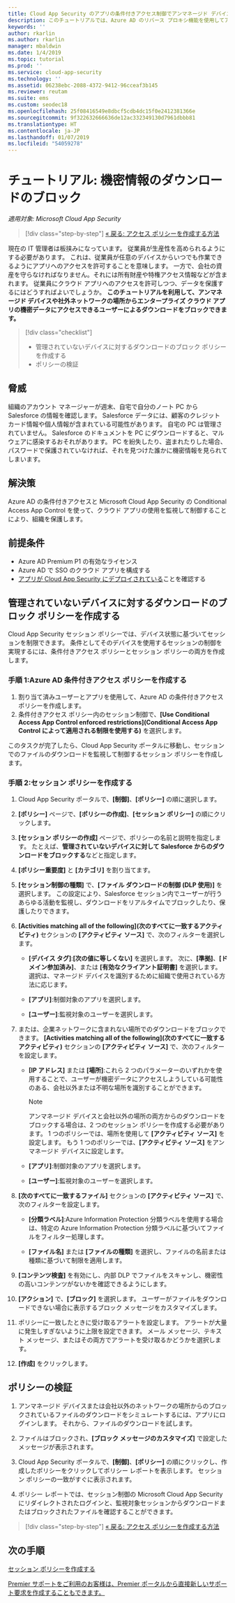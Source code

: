 ```yaml
---
title: Cloud App Security のアプリの条件付きアクセス制御でアンマネージド デバイスによるダウンロードをブロックする
description: このチュートリアルでは、Azure AD のリバース プロキシ機能を使用してアンマネージド デバイスによる機密データのダウンロードから組織を守るためのシナリオについて説明します。
keywords: ''
author: rkarlin
ms.author: rkarlin
manager: mbaldwin
ms.date: 1/4/2019
ms.topic: tutorial
ms.prod: ''
ms.service: cloud-app-security
ms.technology: ''
ms.assetid: 06238ebc-2088-4372-9412-96cceaf3b145
ms.reviewer: reutam
ms.suite: ems
ms.custom: seodec18
ms.openlocfilehash: 25f08416549e8dbcf5cdb4dc15f0e2412381366e
ms.sourcegitcommit: 9f322632666636de12ac332349130d7961dbbb81
ms.translationtype: HT
ms.contentlocale: ja-JP
ms.lasthandoff: 01/07/2019
ms.locfileid: "54059278"
---
```

# <a name="tutorial-block-download-of-sensitive-information"></a>チュートリアル: 機密情報のダウンロードのブロック 

*適用対象: Microsoft Cloud App Security*

>[!div class="step-by-step"]
[« 戻る: アクセス ポリシーを作成する方法](access-policy-aad.md)

現在の IT 管理者は板挟みになっています。 従業員が生産性を高められるようにする必要があります。 これは、従業員が任意のデバイスからいつでも作業できるようにアプリへのアクセスを許可することを意味します。 一方で、会社の資産を守らなければなりません。それには所有財産や特権アクセス情報などが含まれます。 従業員にクラウド アプリへのアクセスを許可しつつ、データを保護するにはどうすればよいでしょうか。 **このチュートリアルを利用して、アンマネージド デバイスや社外ネットワークの場所からエンタープライズ クラウド アプリの機密データにアクセスできるユーザーによるダウンロードをブロックできます。**

> [!div class="checklist"]
> * 管理されていないデバイスに対するダウンロードのブロック ポリシーを作成する
> * ポリシーの検証


## <a name="the-threat"></a>脅威

組織のアカウント マネージャーが週末、自宅で自分のノート PC から Salesforce の情報を確認します。 Salesforce データには、顧客のクレジット カード情報や個人情報が含まれている可能性があります。 自宅の PC は管理されていません。 Salesforce のドキュメントを PC にダウンロードすると、マルウェアに感染するおそれがあります。 PC を紛失したり、盗まれたりした場合、パスワードで保護されていなければ、それを見つけた誰かに機密情報を見られてしまいます。

## <a name="the-solution"></a>解決策

Azure AD の条件付きアクセスと Microsoft Cloud App Security の Conditional Access App Control を使って、クラウド アプリの使用を監視して制御することにより、組織を保護します。  

## <a name="prerequisites"></a>前提条件

- Azure AD Premium P1 の有効なライセンス
- Azure AD で SSO のクラウド アプリを構成する  
- [アプリが Cloud App Security にデプロイされている](proxy-deployment-aad.md)ことを確認する

## <a name="create-a-block-download-policy-for-unmanaged-devices"></a>管理されていないデバイスに対するダウンロードのブロック ポリシーを作成する  

Cloud App Security セッション ポリシーでは、デバイス状態に基づいてセッションを制限できます。 条件としてそのデバイスを使用するセッションの制御を実現するには、条件付きアクセス ポリシーとセッション ポリシーの両方を作成します。

### <a name="step-1-create-an-azure-ad-conditional-access-policy"></a>手順 1:Azure AD 条件付きアクセス ポリシーを作成する

1. 割り当て済みユーザーとアプリを使用して、Azure AD の条件付きアクセス ポリシーを作成します。
2. 条件付きアクセス ポリシー内のセッション制御で、**[Use Conditional Access App Control enforced restrictions]\(Conditional Access App Control によって適用される制限を使用する\)** を選択します。

このタスクが完了したら、Cloud App Security ポータルに移動し、セッションでのファイルのダウンロードを監視して制御するセッション ポリシーを作成します。

### <a name="step-2-create-a-session-policy"></a>手順 2:セッション ポリシーを作成する

1. Cloud App Security ポータルで、**[制御]**、**[ポリシー]** の順に選択します。 

2. **[ポリシー]** ページで、**[ポリシーの作成]**、**[セッション ポリシー]** の順にクリックします。
 
3. **[セッション ポリシーの作成]** ページで、ポリシーの名前と説明を指定します。 たとえば、**管理されていないデバイスに対して Salesforce からのダウンロードをブロックする**などと指定します。

4. **[ポリシー重要度]** と **[カテゴリ]** を割り当てます。

5. **[セッション制御の種類]** で、**[ファイル ダウンロードの制御 (DLP 使用)]** を選択します。 この設定により、Salesforce セッション内でユーザーが行うあらゆる活動を監視し、ダウンロードをリアルタイムでブロックしたり、保護したりできます。

6. **[Activities matching all of the following]\(次のすべてに一致するアクティビティ\)** セクションの **[アクティビティ ソース]** で、次のフィルターを選択します。 

   - **[デバイス タグ]**:**[次の値に等しくない]** を選択します。 次に、**[準拠]**、**[ドメイン参加済み]**、または **[有効なクライアント証明書]** を選択します。 選択は、マネージド デバイスを識別するために組織で使用されている方法に応じます。 

   - **[アプリ]**:制御対象のアプリを選択します。  

   - **[ユーザー]**:監視対象のユーザーを選択します。  

7. または、企業ネットワークに含まれない場所でのダウンロードをブロックできます。 **[Activities matching all of the following]\(次のすべてに一致するアクティビティ\)** セクションの **[アクティビティ ソース]** で、次のフィルターを設定します。

   - **[IP アドレス]** または **[場所]**:これら 2 つのパラメーターのいずれかを使用することで、ユーザーが機密データにアクセスしようしている可能性のある、会社以外または不明な場所を識別することができます。

     > [!NOTE]
     > アンマネージド デバイスと会社以外の場所の両方からのダウンロードをブロックする場合は、2 つのセッション ポリシーを作成する必要があります。 1 つのポリシーでは、場所を使用して **[アクティビティ ソース]** を設定します。 もう 1 つのポリシーでは、**[アクティビティ ソース]** をアンマネージド デバイスに設定します。

   - **[アプリ]**:制御対象のアプリを選択します。

   - **[ユーザー]**:監視対象のユーザーを選択します。  

8. **[次のすべてに一致するファイル]** セクションの **[アクティビティ ソース]** で、次のフィルターを設定します。 

   - **[分類ラベル]**:Azure Information Protection 分類ラベルを使用する場合は、特定の Azure Information Protection 分類ラベルに基づいてファイルをフィルター処理します。

   - **[ファイル名]** または **[ファイルの種類]** を選択し、ファイルの名前または種類に基づいて制限を適用します。
9. **[コンテンツ検査]** を有効にし、内部 DLP でファイルをスキャンし、機密性の高いコンテンツがないかを確認できるようにします。 

10. **[アクション]** で、**[ブロック]** を選択します。 ユーザーがファイルをダウンロードできない場合に表示するブロック メッセージをカスタマイズします。  

11. ポリシーに一致したときに受け取るアラートを設定します。 アラートが大量に発生しすぎないように上限を設定できます。 メール メッセージ、テキスト メッセージ、またはその両方でアラートを受け取るかどうかを選択します。

12. **[作成]** をクリックします。  

## <a name="validate-your-policy"></a>ポリシーの検証

1. アンマネージド デバイスまたは会社以外のネットワークの場所からのブロックされているファイルのダウンロードをシミュレートするには、アプリにログインします。 それから、ファイルのダウンロードを試します。

2. ファイルはブロックされ、**[ブロック メッセージのカスタマイズ]** で設定したメッセージが表示されます。 

3. Cloud App Security ポータルで、**[制御]**、**[ポリシー]** の順にクリックし、作成したポリシーをクリックしてポリシー レポートを表示します。 セッション ポリシーの一致がすぐに表示されます。 

4. ポリシー レポートでは、セッション制御の Microsoft Cloud App Security にリダイレクトされたログインと、監視対象セッションからダウンロードまたはブロックされたファイルを確認することができます。

>[!div class="step-by-step"]
[« 戻る: アクセス ポリシーを作成する方法](access-policy-aad.md)

## <a name="next-steps"></a>次の手順
  
[セッション ポリシーを作成する](session-policy-aad.md)   

[Premier サポートをご利用のお客様は、Premier ポータルから直接新しいサポート要求を作成することもできます。](https://premier.microsoft.com/)  
  
  